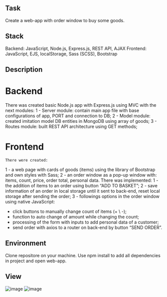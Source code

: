 ## Task
Create a web-app with order window to buy some goods.

## Stack
Backend:  JavaScript, Node.js, Express.js, REST API, AJAX
Frontend: JavaScript, EJS, localStorage, Sass (SCSS), Bootstrap

## Description

# Backend
There was created basic Node.js app with Express.js using MVC with the next modules:
1 -	Server module: contain main app file with base configurations of app, PORT and connection to DB;
2 -	Model module: created imitation model DB entities in MongoDB using array of goods;
3 -	Routes module: built REST API architecture using GET methods;

# Frontend
	There were created:
1 -	a web page with cards of goods (items) using the library of Bootstrap and own styles with Sass;
2 -	an order window as a pop-up window with: items, count, price, order total, personal data.
There was implemented:
1 -	the addition of items to an order using button “ADD TO BASKET”;
2 -	save information of an order in local storage until it sent to back-end, reset local storage after sending the order;
3 -	followings options in the order window using native JavaScript:
- click buttons to manually change count of items (+ \ -);
- function to auto change of amount while changing the count;
- processing of the form with inputs to add personal data of a customer;
- send order with axios to a router on back-end by button “SEND ORDER”.
 
## Environment
Clone repositore on your machine. Use npm install to add all dependencies in project and open web-app.

## View
![image](https://user-images.githubusercontent.com/46706194/146979811-4947fb52-f994-41a8-9185-0e9270e5970a.png)
![image](https://user-images.githubusercontent.com/46706194/146979819-9cdd89d0-a778-4a78-b3c4-f432c282b96e.png)
